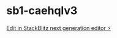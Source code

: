 # sb1-caehqlv3

[Edit in StackBlitz next generation editor ⚡️](https://stackblitz.com/~/github.com/Fcummings/sb1-caehqlv3)